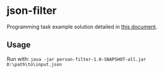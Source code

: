 # json-filter
Programming task example solution detailed in [this document](https://github.com/Ooppa/json-filter/blob/main/Person_Filter.pdf).

## Usage

Run with: `java -jar person-filter-1.0-SNAPSHOT-all.jar D:\path\to\input.json`
